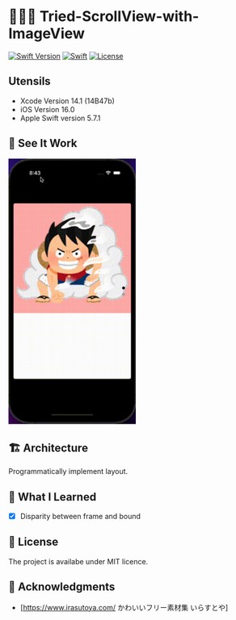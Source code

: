 # 🗿🗿🗿 Tried-ScrollView-with-ImageView

[![Swift Version](https://img.shields.io/badge/Swift-5-F16D39.svg)](https://developer.apple.com/swift)
[![Swift](https://img.shields.io/badge/language-Swift-orange.svg?style=flat)](https://developer.apple.com/swift/)
[![License](https://img.shields.io/badge/license-MIT-blue.svg)](https://github.com/mtynior/ColorizeSwift/blob/master/LICENSE.md)

## Utensils
- Xcode Version 14.1 (14B47b)
- iOS Version 16.0
- Apple Swift version 5.7.1

## 🎥 See It Work

<img src="https://github.com/smapira/Tried-ScrollView-with-ImageView/blob/master/work.gif?raw=true" alt="Demo" width="50%" />

## 🏗 Architecture

Programmatically implement layout.

## 🧠 What I Learned

- [x] Disparity between frame and bound

## 🔖 License

The project is availabe under MIT licence.

## 🙏 Acknowledgments
- [https://www.irasutoya.com/ かわいいフリー素材集 いらすとや]
